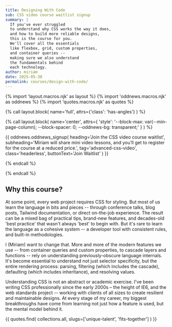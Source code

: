 ```yaml
---
title: Designing With Code
sub: CSS video course waitlist signup
summary: |
  If you've ever struggled
  to understand why CSS works the way it does,
  and how to build more reliable designs,
  this is the course for you.
  We'll cover all the essentials
  like flexbox, grid, custom properties,
  and container queries --
  making sure we also understand
  the fundamentals behind
  each technology.
author: miriam
date: 2025-05-30
permalink: courses/design-with-code/
---
```


{% import 'layout.macros.njk' as layout %}
{% import 'oddnews.macros.njk' as oddnews %}
{% import 'quotes.macros.njk' as quotes %}

{% call layout.block(
  name='full',
  attrs={'class': 'has-angles'}
) %}

{% call layout.block(
  name='center',
  attrs={
    'style':
      '--block-max: var(--min-page-column);
      --block-spacer: 0;
      --oddnews-bg: transparent;'
  }
) %}

{{ oddnews.oddnews_signup(
  heading='Join the CSS video course waitlist',
  subheading='Miriam will share mini video lessons, and
  you’ll get to register for the course at a reduced price.',
  tag='advanced-css-video',
  class='headerless',
  buttonText='Join Waitlist'
) }}

{% endcall %}

{% endcall %}

## Why this course?

At some point, every web project requires CSS for styling. But most of us learn
the language in bits and pieces -- through conference talks, blog posts,
Tailwind documentation, or direct on-the-job experience. The result can be a
mixed bag of practical tips, brand-new features, and decades-old 'best practice'
that wasn't always 'best' to begin with. But it's rare to learn the language as
a cohesive system -- a developer tool with consistent rules, and built-in
methodologies.

I (Miriam) want to change that. More and more of the modern features we use --
from container queries and custom properties, to cascade layers and functions --
rely on understanding previously-obscure language internals. It's become
essential to understand not just selector specificity, but the entire rendering
process: parsing, filtering (which includes the cascade), defaulting (which
includes inheritance), and resolving values.

Understanding CSS is not an abstract or academic exercise. I've been writing CSS
professionally since the early 2000s – the height of IE6, and the web standards
project -- working with clients of all sizes to create resilient and
maintainable designs. At every stage of my career, my biggest breakthroughs have
come from learning not just how a feature is used, but the mental model behind
it.

{{ quotes.find(
  collections.all,
  slugs=['unique-talent', 'fits-together']
) }}

